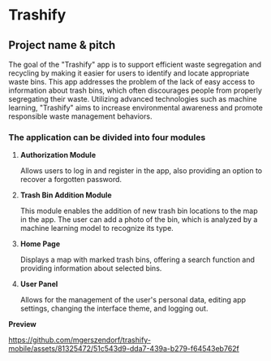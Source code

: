 # Trashify

## Project name & pitch

The goal of the "Trashify" app is to support efficient waste segregation and recycling by making it easier for users to identify and locate appropriate waste bins. This app addresses the problem of the lack of easy access to information about trash bins, which often discourages people from properly segregating their waste. Utilizing advanced technologies such as machine learning, "Trashify" aims to increase environmental awareness and promote responsible waste management behaviors.

### The application can be divided into four modules

1.  **Authorization Module**

    Allows users to log in and register in the app, also providing an option to recover a forgotten password.

2.  **Trash Bin Addition Module**

    This module enables the addition of new trash bin locations to the map in the app. The user can add a photo of the bin, which is analyzed by a machine learning model to recognize its type.

3.  **Home Page**

    Displays a map with marked trash bins, offering a search function and providing information about selected bins.

4.  **User Panel**

    Allows for the management of the user's personal data, editing app settings, changing the interface theme, and logging out.

**Preview** <br />

https://github.com/mgerszendorf/trashify-mobile/assets/81325472/51c543d9-dda7-439a-b279-f64543eb762f

